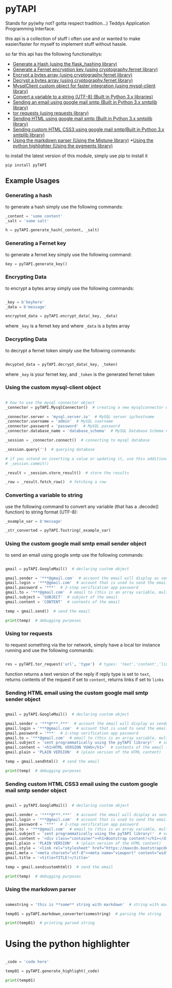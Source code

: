 # pyTAPI

Stands for py(why not? gotta respect tradition...) Teddys Application Programming Interface.

this api is a collection of stuff i often use and or wanted to make easier/faster for myself to implement stuff
without hassle.

so far this api has the following functionalitys:

* [Generate a Hash (using the flask_hashing library)](#generating-a-hash)
* [Generate a Fernet encryption key (using cryptography.fernet library)](#generating-a-fernet-key)
* [Encrypt a bytes array (using cryptography.fernet library)](#encrypting-data)
* [Decrypt a bytes array (using cryptography.fernet library)](#decrypting-data)
* [MysqlClient custom object for faster integration (using mysql-client library)](#using-the-custom-mysql-client-object)
* [Convert a variable to a string (UTF-8) (Built in Python 3.x libraries)](#converting-a-variable-to-string)
* [Sending an email using google mail smtp (Built in Python 3.x smtplib library)](#using-the-custom-google-mail-smtp-email-sender-object)
* [tor requests (using requests library)](#using-tor-requests)
* [Sending HTML using google mail smtp (Built in Python 3.x smtplib library)](#sending-html-email-using-the-custom-google-mail-smtp-sender-object)
* [Sending custom HTML CSS3 using google mail smtp(Built in Python 3.x smtplib library)](#sending-custom-html-css3-email-using-the-custom-google-mail-smtp-sender-object)
* [Using the markdown parser (Using the Mistune library)](#using-the-markdown-parser)
*[Using the python highlighter (Using the pygments library)](#using-the-python-highlighter)

to install the latest version of this module, simply use pip to install it

`pip install pyTAPI`

## Example Usages

### Generating a hash

to generate a hash simply use the following commands:

```python
_content = 'some content'
_salt = 'some salt'

h = pyTAPI.generate_hash(_content, _salt)
```

### Generating a Fernet key

to generate a fernet key simply use the following command:

```python
key = pyTAPI.generate_key()
```

### Encrypting Data

to encrypt a bytes array simply use the following commands:

```python

_key = b'keyhere'
_data = b'message'

encrypted_data = pyTAPI.encrypt_data(_key, _data)

```

where `_key` is a fernet key and where `_data` is a bytes array

### Decrypting Data

to decrypt a fernet token simply use the following commands:

```python

decypted_data = pyTAPI.decrypt_data(_key, _token)

```

where `_key` is your fernet key, and `_token` is the generated fernet token

### Using the custom mysql-client object

```python

# how to use the mysql connector object
_connector = pyTAPI.MysqlConnector()  # creating a new mysqlconnector object

_connector.server = 'mysql.server.io'  # MySQL server ip/hostname
_connector.username = 'admin'  # MySQL username
_connector.password = 'password'  # MySQL password
_connector.database_name = 'database_schema'  # MySQL Database Schema name

_session = _connector.connect()  # connecting to mysql database

_session.query('')  # querying database

# if you intend on inserting a value or updating it, use this additional line to apply your query:
# _session.commit()

_result = _session.store_result()  # store the results

_row = _result.fetch_row()  # fetching a row

```

### Converting a variable to string

use the following command to convert any variable (that has a .decode() function) to string format (UTF-8):

```python
_example_var = b'message'

_str_converted = pyTAPI.Tostring(_example_var)

```

### Using the custom google mail smtp email sender object

to send an email using google smtp use the following commands:

```python

gmail = pyTAPI.GoogleMail()  # declaring custom object

gmail.sender = '***@gmail.com'  # account the email will display as sender
gmail.login = '***@gmail.com'  # account that is used to send the email
gmail.password = '***'  # 2-step verification app password
gmail.to = '***@gmail.com'  # email to (this is an array variable, multiple recipients possible)
gmail.subject = 'SUBJECT'  # subject of the email
gmail.content = 'CONTENT'  # contents of the email

temp = gmail.send()  # send the email

print(temp)  # debugging purposes


```

### Using tor requests

to request something via the tor network, simply have a local tor instance running and use the following commands:

```python

res = pyTAPI.tor_request('url', 'type')  # types: 'text','content','links'

```

function returns a text version of the reply if reply type is set to `text`, returns contents of the request if set to `content`, returns links if set to `links`

### Sending HTML email using the custom google mail smtp sender object

```python

gmail = pyTAPI.GoogleMail()  # declaring custom object

gmail.sender = '***@***.***'  # account the email will display as sender
gmail.login = '***@gmail.com'  # account that is used to send the email
gmail.password = '***'  # 2-step verification app password
gmail.to = '***@gmail.com'  # email to (this is an array variable, multiple recipients possible)
gmail.subject = 'sent programmatically using the pyTAPI library!'  # subject of the email
gmail.content = '<h1>HTML VERSION YUHU</h1>'  # contents of the email (HTML)
gmail.plain = 'PLAIN VERSION'  # (plain version of the HTML content)

temp = gmail.sendhtml()  # send the email

print(temp)  # debugging purposes


```

### Sending custom HTML CSS3 email using the custom google mail smtp sender object

```python

gmail = pyTAPI.GoogleMail()  # declaring custom object

gmail.sender = '****@***.***'  # account the email will display as sender
gmail.login = '***@gmail.com'  # account that is used to send the email
gmail.password = '***'  # 2-step verification app password
gmail.to = '***@gmail.com'  # email to (this is an array variable, multiple recipients possible)
gmail.subject = 'sent programmatically using the pyTAPI library!'  # subject of the email
gmail.content = '<div class="container"><h1>Bootstrap content!</h1></div>'  # contents of the email (HTML)
gmail.plain = 'PLAIN VERSION'  # (plain version of the HTML content)
gmail.style = '<link rel="stylesheet" href="https://maxcdn.bootstrapcdn.com/bootstrap/3.3.7/css/bootstrap.min.css">'
gmail.meta = '<meta charset="utf-8"><meta name="viewport" content="width=device-width, initial-scale=1">'
gmail.title = '<title>TITLE!</title>'

temp = gmail.sendcustomhtml()  # send the email

print(temp)  # debugging purposes


```

### Using the markdown parser

```python

somestring = 'this is **some** string with markdown'  # string with markdown formatting

temp01 = pyTAPI.markdown_converter(somestring)  # parsing the string

print(temp01)  # printing parsed string

```

# Using the python highlighter

```python

_code = 'code here'

temp01 = pyTAPI.generate_highlight(_code)

print(temp01)
```